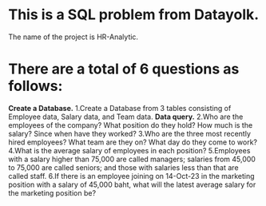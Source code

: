 # This is a SQL problem from Datayolk.
The name of the project is HR-Analytic.

# There are a total of 6 questions as follows:
  **Create a Database.**
  1.Create a Database from 3 tables consisting of Employee data, Salary data, and Team data.
  **Data query.**
  2.Who are the employees of the company? 
    What position do they hold? 
    How much is the salary? 
    Since when have they worked?
  3.Who are the three most recently hired employees? What team are they on? What day do they come to work?
  4.What is the average salary of employees in each position?
  5.Employees with a salary higher than 75,000 are called managers; salaries from 45,000 to 75,000 are called seniors; and those with salaries less than that are called staff.
  6.If there is an employee joining on 14-Oct-23 in the marketing position with a salary of 45,000 baht, what will the latest average salary for the marketing position be?
